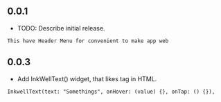 ## 0.0.1

* TODO: Describe initial release.

`This have Header Menu for convenient to make app web`

## 0.0.3

* Add InkWellText() widget, that likes <a> tag in HTML.

`InkwellText(text: "Somethings", onHover: (value) {}, onTap: () {}),`